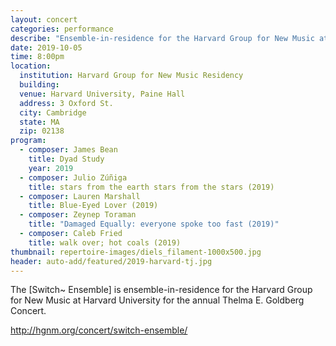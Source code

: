 ```yaml
---
layout: concert
categories: performance
describe: "Ensemble-in-residence for the Harvard Group for New Music at Harvard University."
date: 2019-10-05
time: 8:00pm
location:
  institution: Harvard Group for New Music Residency
  building:
  venue: Harvard University, Paine Hall
  address: 3 Oxford St.
  city: Cambridge
  state: MA
  zip: 02138
program:
  - composer: James Bean
    title: Dyad Study 
    year: 2019
  - composer: Julio Zúñiga
    title: stars from the earth stars from the stars (2019)
  - composer: Lauren Marshall
    title: Blue-Eyed Lover (2019)
  - composer: Zeynep Toraman
    title: "Damaged Equally: everyone spoke too fast (2019)"
  - composer: Caleb Fried
    title: walk over; hot coals (2019)
thumbnail: repertoire-images/diels_filament-1000x500.jpg
header: auto-add/featured/2019-harvard-tj.jpg
---
```


The [Switch~ Ensemble] is ensemble-in-residence for the Harvard Group for New Music at Harvard University for the annual Thelma E. Goldberg Concert.

http://hgnm.org/concert/switch-ensemble/
